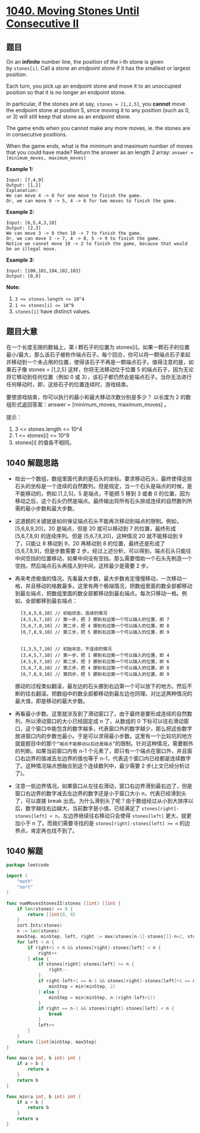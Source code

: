 # [1040. Moving Stones Until Consecutive II](https://leetcode.com/problems/moving-stones-until-consecutive-ii/)


## 题目

On an **infinite** number line, the position of the i-th stone is given by `stones[i]`. Call a stone an *endpoint stone* if it has the smallest or largest position.

Each turn, you pick up an endpoint stone and move it to an unoccupied position so that it is no longer an endpoint stone.

In particular, if the stones are at say, `stones = [1,2,5]`, you **cannot** move the endpoint stone at position 5, since moving it to any position (such as 0, or 3) will still keep that stone as an endpoint stone.

The game ends when you cannot make any more moves, ie. the stones are in consecutive positions.

When the game ends, what is the minimum and maximum number of moves that you could have made? Return the answer as an length 2 array: `answer = [minimum_moves, maximum_moves]`

**Example 1:**

    Input: [7,4,9]
    Output: [1,2]
    Explanation: 
    We can move 4 -> 8 for one move to finish the game.
    Or, we can move 9 -> 5, 4 -> 6 for two moves to finish the game.

**Example 2:**

    Input: [6,5,4,3,10]
    Output: [2,3]
    We can move 3 -> 8 then 10 -> 7 to finish the game.
    Or, we can move 3 -> 7, 4 -> 8, 5 -> 9 to finish the game.
    Notice we cannot move 10 -> 2 to finish the game, because that would be an illegal move.

**Example 3:**

    Input: [100,101,104,102,103]
    Output: [0,0]

**Note:**

1. `3 <= stones.length <= 10^4`
2. `1 <= stones[i] <= 10^9`
3. `stones[i]` have distinct values.


## 题目大意

在一个长度无限的数轴上，第 i 颗石子的位置为 stones[i]。如果一颗石子的位置最小/最大，那么该石子被称作端点石子。每个回合，你可以将一颗端点石子拿起并移动到一个未占用的位置，使得该石子不再是一颗端点石子。值得注意的是，如果石子像 stones = [1,2,5] 这样，你将无法移动位于位置 5 的端点石子，因为无论将它移动到任何位置（例如 0 或 3），该石子都仍然会是端点石子。当你无法进行任何移动时，即，这些石子的位置连续时，游戏结束。

要使游戏结束，你可以执行的最小和最大移动次数分别是多少？ 以长度为 2 的数组形式返回答案：answer = [minimum\_moves, maximum\_moves] 。

提示：

1. 3 <= stones.length <= 10^4
2. 1 <= stones[i] <= 10^9
3. stones[i] 的值各不相同。


## 1040 解题思路


- 给出一个数组，数组里面代表的是石头的坐标。要求移动石头，最终使得这些石头的坐标是一个连续的自然数列。但是规定，当一个石头是端点的时候，是不能移动的，例如 [1,2,5]，5 是端点，不能把 5 移到 3 或者 0 的位置，因为移动之后，这个石头仍然是端点。最终输出将所有石头排成连续的自然数列所需的最小步数和最大步数。
- 这道题的关键就是如何保证端点石头不能再次移动到端点的限制。例如，[5,6,8,9,20]，20 是端点，但是 20 就可以移动到 7 的位置，最终形成 [5,6,7,8,9] 的连续序列。但是 [5,6,7,8,20]，这种情况 20 就不能移动到 9 了，只能让 8 移动到 9，20 再移动到 8 的位置，最终还是形成了 [5,6,7,8,9]，但是步数需要 2 步。经过上述分析，可以得到，端点石头只能往中间空挡的位置移动，如果中间没有空挡，那么需要借助一个石头先制造一个空挡，然后端点石头再插入到中间，这样最少是需要 2 步。
- 再来考虑极值的情况。先看最大步数，最大步数肯定慢慢移动，一次移动一格，并且移动的格数最多。这里有两个极端情况，把数组里面的数全部都移动到最左端点，把数组里面的数全部都移动到最右端点。每次只移动一格。例如，全部都移到最右端点：

        [3,4,5,6,10] // 初始状态，连续的情况
        [4,5,6,7,10] // 第一步，把 3 挪到右边第一个可以插入的位置，即 7
        [5,6,7,8,10] // 第二步，把 4 挪到右边第一个可以插入的位置，即 8
        [6,7,8,9,10] // 第三步，把 5 挪到右边第一个可以插入的位置，即 9
        
        
        [1,3,5,7,10] // 初始状态，不连续的情况
        [3,4,5,7,10] // 第一步，把 1 挪到右边第一个可以插入的位置，即 4
        [4,5,6,7,10] // 第二步，把 3 挪到右边第一个可以插入的位置，即 6
        [5,6,7,8,10] // 第三步，把 4 挪到右边第一个可以插入的位置，即 8
        [6,7,8,9,10] // 第四步，把 5 挪到右边第一个可以插入的位置，即 9

    挪动的过程类似翻滚，最左边的石头挪到右边第一个可以放下的地方。然后不断的往右翻滚。把数组中的数全部都移动到最左边也同理。对比这两种情况的最大值，即是移动的最大步数。

- 再看最小步数。这里就涉及到了滑动窗口了。由于最终是要形成连续的自然数列，所以滑动窗口的大小已经固定成 n 了，从数组的 0 下标可以往右滑动窗口，这个窗口中能包含的数字越多，代表窗口外的数字越少，那么把这些数字放进窗口内的步数也最小。于是可以求得最小步数。这里有一个比较坑的地方就是题目中的那个`“端点不能移动以后还是端点”`的限制。针对这种情况，需要额外的判断。如果当前窗口内有 n-1 个元素了，即只有一个端点在窗口外，并且窗口右边界的值减去左边界的值也等于 n-1，代表这个窗口内已经都是连续数字了。这种情况端点想融合到这个连续数列中，最少需要 2 步(上文已经分析过了)。
- 注意一些边界情况。如果窗口从左往右滑动，窗口右边界滑到最右边了，但是窗口右边界的数字减去左边界的数字还是小于窗口大小 n，代表已经滑到头了，可以直接 break 出去。为什么滑到头了呢？由于数组经过从小到大排序以后，数字越往右边越大，当前数字是小值，已经满足了 `stones[right]-stones[left] < n`，左边界继续往右移动只会使得 `stones[left]` 更大，就更加小于 n 了。而我们需要寻找的是 `stones[right]-stones[left] >= n` 的边界点，肯定再也找不到了。

## 1040 解题

```go
package leetcode

import (
	"math"
	"sort"
)

func numMovesStonesII(stones []int) []int {
	if len(stones) == 0 {
		return []int{0, 0}
	}
	sort.Ints(stones)
	n := len(stones)
	maxStep, minStep, left, right := max(stones[n-1]-stones[1]-n+2, stones[n-2]-stones[0]-n+2), math.MaxInt64, 0, 0
	for left < n {
		if right+1 < n && stones[right]-stones[left] < n {
			right++
		} else {
			if stones[right]-stones[left] >= n {
				right--
			}
			if right-left+1 == n-1 && stones[right]-stones[left]+1 == n-1 {
				minStep = min(minStep, 2)
			} else {
				minStep = min(minStep, n-(right-left+1))
			}
			if right == n-1 && stones[right]-stones[left] < n {
				break
			}
			left++
		}
	}
	return []int{minStep, maxStep}
}

func max(a int, b int) int {
	if a > b {
		return a
	}
	return b
}

func min(a int, b int) int {
	if a > b {
		return b
	}
	return a
}

```